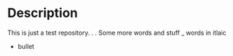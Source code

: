 # Description
This is just a test repository. . . 
Some more words and stuff
_ words in itlaic
* bullet
